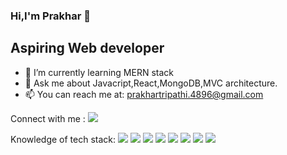 ### Hi,I'm Prakhar 👋
## Aspiring Web developer

- 🌱 I’m currently learning MERN stack
- 💬 Ask me about Javacript,React,MongoDB,MVC architecture.
- 📫 You can reach me at: prakhartripathi.4896@gmail.com

Connect with me : <img src="https://img.shields.io/badge/LinkedIn-0077B5?style=for-the-badge&logo=linkedin&logoColor=white" href="https://www.linkedin.com/in/prakhar-tripathi489/"> 

Knowledge of tech stack:
<img src=	  "https://img.shields.io/badge/HTML5-E34F26?style=for-the-badge&logo=html5&logoColor=white" />
<img src=   "https://img.shields.io/badge/CSS3-1572B6?style=for-the-badge&logo=css3&logoColor=white" />
<img src=   "https://img.shields.io/badge/JavaScript-323330?style=for-the-badge&logo=javascript&logoColor=F7DF1E" />
<img src=   "https://img.shields.io/badge/C-00599C?style=for-the-badge&logo=c&logoColor=white" />
<img src=   "https://img.shields.io/badge/MongoDB-4EA94B?style=for-the-badge&logo=mongodb&logoColor=white" />
<img src=   "	https://img.shields.io/badge/Express.js-000000?style=for-the-badge&logo=express&logoColor=white" />
<img src=   "https://img.shields.io/badge/React-20232A?style=for-the-badge&logo=react&logoColor=61DAFB" />
<img src=   "https://img.shields.io/badge/Node.js-339933?style=for-the-badge&logo=nodedotjs&logoColor=white" />

